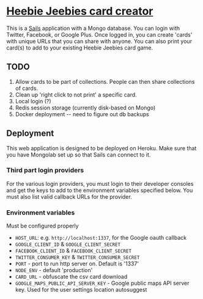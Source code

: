 # [Heebie Jeebies card creator](http://www.yourheebiejeebies.com)

This is a [Sails](http://sailsjs.org) application with a Mongo database. You can login with Twitter, Facebook, or Google Plus. Once logged in, you can create 'cards' with unique URLs that you can share with anyone. You can also print your card(s) to add to your existing Heebie Jeebies card game.

## TODO
 1. Allow cards to be part of collections. People can then share collections of cards.
 2. Clean up 'right click to not print' a specific card.
 3. Local login (?)
 4. Redis session storage (currently disk-based on Mongo)
 5. Docker deployment -- need to figure out db backups

## Deployment

This web application is designed to be deployed on Heroku. Make sure that you have Mongolab set up so that Sails can connect to it.

### Third part login providers

For the various login providers, you must login to their developer consoles and get the keys to add to the environment variables specified below. You must also list valid callback URLs for the provider.

### Environment variables

Must be configured properly

 * `HOST_URL`: e.g. `http://localhost:1337`, for the Google oauth callback
 * `GOOGLE_CLIENT_ID` & `GOOGLE_CLIENT_SECRET`
 * `FACEBOOK_CLIENT_ID` & `FACEBOOK_CLIENT_SECRET`
 * `TWITTER_CONSUMER_KEY` & `TWITTER_CONSUMER_SECRET`
 * `PORT` - port to run http server on. Default is '1337'
 * `NODE_ENV` - default 'production'
 * `CARD_URL` - obfuscate the csv card download
 * `GOOGLE_MAPS_PUBLIC_API_SERVER_KEY` - Google public maps API server key. Used for the user settings location autosuggest
